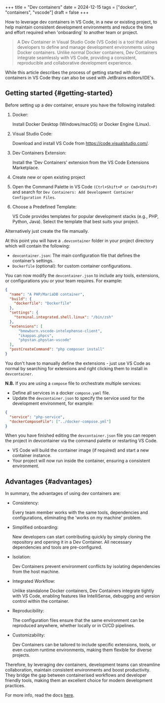 +++
title = "Dev containers"
date = 2024-12-15
tags = ["docker", "containers", "vscode"]
draft = false
+++

How to leverage dev containers in VS Code, in a new or existing project, to help maintain consistent development environments and reduce the time and effort required when 'onboarding' to another team or project.

<!--more-->

> A Dev Container in Visual Studio Code (VS Code) is a tool that allows developers to define and manage development environments using Docker containers. Unlike normal Docker containers, Dev Containers integrate seamlessly with VS Code, providing a consistent, reproducible and collaborative development experience.

While this article describes the process of getting started with dev containers in VS Code they can also be used with JetBrains editors/IDE's.


## Getting started {#getting-started}

Before setting up a dev container, ensure you have the following installed:

1.  Docker:

    Install Docker Desktop (Windows/macOS) or Docker Engine (Linux).
2.  Visual Studio Code:

    Download and install VS Code from <https://code.visualstudio.com/>.
3.  Dev Containers Extension:

    Install the 'Dev Containers' extension from the VS Code Extensions Marketplace.
4.  Create new or open existing project
5.  Open the Command Palette in VS Code `(Ctrl+Shift+P or Cmd+Shift+P)` and search for `Dev Containers: Add Development Container Configuration Files`.
6.  Choose a Predefined Template:

    VS Code provides templates for popular development stacks (e.g., PHP, Python, Java). Select the template that best suits your project.

Alternatively just create the file manually.

At this point you will have a `.devcontainer` folder in your project directory which will contain the following:

-   `devcontainer.json`: The main configuration file that defines the container’s settings.
-   `Dockerfile` (optional): for custom container configurations.

You can now modify the `devcontainer.json` to include any tools, extensions, or configurations you or your team requires. For example:

```json
{
  "name": "A PHP/MariaDB container",
  "build": {
    "dockerfile": "Dockerfile"
  },
  "settings": {
    "terminal.integrated.shell.linux": "/bin/zsh"
  },
  "extensions": [
      "bmewburn.vscode-intelephense-client",
      "ikappas.phpcs",
      "phpstan.phpstan-vscode"
  ],
  "postCreateCommand": "php composer install"
}
```

You don't have to manually define the extensions - just use VS Code as normal by searching for extensions and right clicking them to install in `devcontainer`.

**N.B.** If you are using a `compose` file to orchestrate multiple services:

-   Define all services in a docker `compose.yaml` file.
-   Update the `devcontainer.json` to specify the service used for the development environment, for example:

<!--listend-->

```json
{
  "service": "php-service",
  "dockerComposeFile": ["../docker-compose.yml"]
}
```

When you have finished editing the `devcontainer.json` file you can reopen the project in devcontainer via the command palette or restarting VS Code.

-   VS Code will build the container image (if required) and start a new container instance.
-   Your project will now run inside the container, ensuring a consistent environment.


## Advantages {#advantages}

In summary, the advantages of using dev containers are:

-   Consistency:

    Every team member works with the same tools, dependencies and configurations, eliminating the 'works on my machine' problem.
-   Simplified onboarding:

    New developers can start contributing quickly by simply cloning the repository and opening it in a Dev Container. All necessary dependencies and tools are pre-configured.
-   Isolation:

    Dev Containers prevent environment conflicts by isolating dependencies from the host machine.
-   Integrated Workflow:

    Unlike standalone Docker containers, Dev Containers integrate tightly with VS Code, enabling features like IntelliSense, debugging and version control within the container.
-   Reproducibility:

    The configuration files ensure that the same environment can be reproduced
    anywhere, whether locally or in CI/CD pipelines.
-   Customizability:

    Dev Containers can be tailored to include specific extensions, tools, or even custom runtime environments, making them flexible for diverse projects.

Therefore, by leveraging dev containers, development teams can streamline collaboration, maintain consistent environments and boost productivity. They bridge the gap between containerised workflows and developer friendly tools, making them an excellent choice for modern development practices.

For more info, read the docs [here](https://containers.dev/).

